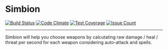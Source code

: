 # Simbion
[![Build Status](https://travis-ci.org/albidev/simbion.svg?branch=master)](https://travis-ci.org/albidev/simbion)
[![Code Climate](https://codeclimate.com/github/albidev/simbion/badges/gpa.svg)](https://codeclimate.com/github/albidev/simbion)
[![Test Coverage](https://codeclimate.com/github/albidev/simbion/badges/coverage.svg)](https://codeclimate.com/github/albidev/simbion/coverage)
[![Issue Count](https://codeclimate.com/github/albidev/simbion/badges/issue_count.svg)](https://codeclimate.com/github/albidev/simbion)

----------

Simbion will help you choose weapons by calcutating raw damage / heal / threat per second for each weapon considering auto-attack and spells.
